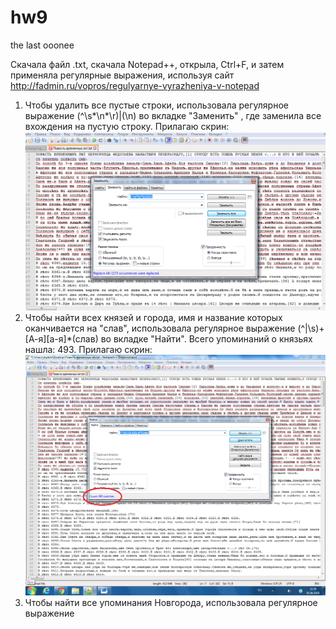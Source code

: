 # hw9
the last ooonee

Скачала файл .txt, скачала Notepad++, открыла,  Сtrl+F, и затем применяла регулярные выражения, используя сайт http://fadmin.ru/vopros/regulyarnye-vyrazheniya-v-notepad
1.  Чтобы удалить все пустые строки, использовала регулярное выражение (^\s*\n*\r)|(\n) во вкладке "Заменить" , где заменила все вхождения на пустую строку. Прилагаю скрин: 
![](https://github.com/OpykhtinaAlisa/hw9/blob/master/%D0%A1%D0%BD%D0%B8%D0%BC%D0%BE%D0%BA1.PNG?raw=true)
2. Чтобы найти всех князей и города, имя и название которых оканчивается на "слав", использовала регулярное выражение (^|\s)+[А-я][а-я]*(слав) во вкладке "Найти". Всего упоминаний о князьях нашла: 493. Прилагаю скрин: 
![](https://github.com/OpykhtinaAlisa/hw9/blob/master/%D1%81%D0%BD%D0%B8%D0%BC%D0%BE%D0%BA2%D0%B2%D0%B5%D1%80%D0%BD%D1%8B%D0%B9.png?raw=true)
3. Чтобы найти все упоминания Новгорода, использовала регулярное выражение 
